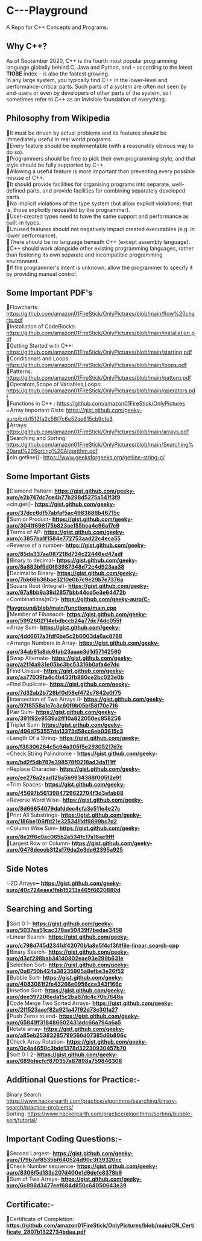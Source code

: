 # C---Playground
 A Repo for C++ Concepts and Programs.

## Why C++?
As of September 2020, C++ is the fourth most popular programming language globally behind C, Java and Python, and – according to the latest **TIOBE** index – is also the fastest growing. <br>
In any large system, you typically find C++ in the lower-level and performance-critical parts. Such parts of a system are often not seen by end-users or even by developers of other parts of the system, so I sometimes refer to C++ as an invisible foundation of everything. <br>

## Philosophy from Wikipedia
🔸It must be driven by actual problems and its features should be immediately useful in real world programs.<br>
🔸Every feature should be implementable (with a reasonably obvious way to do so). <br>
🔸Programmers should be free to pick their own programming style, and that style should be fully supported by C++. <br>
🔸Allowing a useful feature is more important than preventing every possible misuse of C++. <br>
🔸It should provide facilities for organising programs into separate, well-defined parts, and provide facilities for combining separately developed parts. <br>
🔸No implicit violations of the type system (but allow explicit violations; that is, those explicitly requested by the programmer). <br>
🔸User-created types need to have the same support and performance as built-in types. <br>
🔸Unused features should not negatively impact created executables (e.g. in lower performance). <br>
🔸There should be no language beneath C++ (except assembly language). <br>
🔸C++ should work alongside other existing programming languages, rather than fostering its own separate and incompatible programming environment.<br>
🔸If the programmer's intent is unknown, allow the programmer to specify it by providing manual control. <br>

## Some Important PDF's
🌟Flowcharts: https://github.com/amazon01FireStick/OnlyPictures/blob/main/flow%20charts.pdf <br>
🌟Installation of CodeBlocks: https://github.com/amazon01FireStick/OnlyPictures/blob/main/installation.pdf <br>
🌟Getting Started with C++: https://github.com/amazon01FireStick/OnlyPictures/blob/main/starting.pdf <br>
🌟Conditionals and Loops: https://github.com/amazon01FireStick/OnlyPictures/blob/main/loops.pdf <br>
🌟Patterns: https://github.com/amazon01FireStick/OnlyPictures/blob/main/pattern.pdf <br>
🌟Operators,Scope of Variables,Loops: https://github.com/amazon01FireStick/OnlyPictures/blob/main/operators.pdf <br>
🌟Functions in C++ : https://github.com/amazon01FireStick/OnlyPictures  <br>
⭐Array Important Gists: https://gist.github.com/geeky-auro/bdb1512fa2c58f7c6e52ae615cb9cfe3  <br>
🌟Arrays: https://github.com/amazon01FireStick/OnlyPictures/blob/main/arrays.pdf <br>
🌟Searching and Sorting: https://github.com/amazon01FireStick/OnlyPictures/blob/main/Searching%20and%20Sorting%20Algorithm.pdf <br>
🌟cin.getline()- https://www.geeksforgeeks.org/getline-string-c/ <br>
## Some Important Gists
🌟Diamond Pattern: **https://gist.github.com/geeky-auro/e2b747dc7ce4b77b298d5275a541f3f9** <br>
⭐cin.get()- **https://gist.github.com/geeky-auro/37dcc6df57abfaf5ac4983886b46715c** <br>
🌟Sum or Product- **https://gist.github.com/geeky-auro/3041f696175b823ae155bca4c96a17c9** <br>
🌟Terms of AP- **https://gist.github.com/geeky-auro/c3857ba1f1584e772753aad22c4eca55** <br>
⭐Reverse of a number- **https://gist.github.com/geeky-auro/85da337aa087218d734c22446ed47adf** <br>
🌟Binary to decimal- **https://gist.github.com/geeky-auro/8a883bf5d0f63987348d72c4d923aa38** <br>
🌟Decimal to Binary- **https://gist.github.com/geeky-auro/7bb66b36bae3210e0b7c9e29b7e7376a** <br>
🌟Square Root (Integral)- **https://gist.github.com/geeky-auro/67a8bb9a39d2857bbb44cd5e3e64472b** <br>
⭐Combinations(nCr)- **https://github.com/geeky-auro/C-Playground/blob/main/functions/main.cpp** <br>
🌟Member of Fibonacci- **https://gist.github.com/geeky-auro/5992602f14ebdbccb24a77dc74dc055f** <br>
⭐Array Sum- **https://gist.github.com/geeky-auro/4dd6617a3fdf6be5c2b6003da6ac8788** <br>
⭐Arrange Numbers in Array- **https://gist.github.com/geeky-auro/34ab91a8dc6fab23aaae3d1d57142560** <br>
🌟Swap Alternate- **https://gist.github.com/geeky-auro/a2f14a931e05bc3bc53316b0afa4e7dc** <br>
🌟Find Unique- **https://gist.github.com/geeky-auro/aa77039fa4c4b433fb880ce2bc023e0b**  <br>
⭐Find Duplicate- **https://gist.github.com/geeky-auro/7d32ab2b726bf0d58ef472c7842e0f75** <br>
🌟Intersection of Two Arrays II- **https://gist.github.com/geeky-auro/97f8558a1e7c3c60f9b05b158f70e716**  <br>
🌟Pair Sum- **https://gist.github.com/geeky-auro/391f92e9539a2ff10a822050ec858258** <br>
🌟Triplet Sum- **https://gist.github.com/geeky-auro/496d753557da13373d58cc6eb03615c3**  <br> 
⭐Length Of a String- **https://gist.github.com/geeky-auro/f38306264c5c64a305f5e29305217d7c** <br>
⭐Check String Palindrome - **https://gist.github.com/geeky-auro/bd2f5db787e398578f0218ad3da111ff** <br>
⭐Replace Character- **https://gist.github.com/geeky-auro/ee276a2ead128a5b9934388f005f2e91** <br>
⭐Trim Spaces- **https://gist.github.com/geeky-auro/45697b5613984729622704f3d3efab88** <br>
⭐Reverse Word Wise- **https://gist.github.com/geeky-auro/8d66654079dafddec4cfa3c511e4e27c** <br>
🌟Print All Substrings- **https://gist.github.com/geeky-auro/186be106ffd21e3253411df9899bc7d2** <br>
⭐Column Wise Sum- **https://gist.github.com/geeky-auro/8e2ff6c0ac065b2a534fc17a16ae9fff** <br>
🌟Largest Row or Column- **https://gist.github.com/geeky-auro/0478deecb312a179da2e3de62395a925** <br>

## Side Notes
✨2D Arrays➖ **https://gist.github.com/geeky-auro/40c724eaea1fab15213a465f6620880d** <br>
## Searching and Sorting
🌟Sort 0 1- **https://gist.github.com/geeky-auro/5037ea51cac378ae50439f7bedae3458** <br>
⭐Linear Search- **https://gist.github.com/geeky-auro/c798d745d2341df42070b1a8e5f4cf3f#file-linear_search-cpp** <br>
🌟Binary Search- **https://gist.github.com/geeky-auro/d3cf298bab34140802eae93e299b631e** <br>
🌟Selection Sort- **https://gist.github.com/geeky-auro/0a8750b424a38235805a8efbe3e26f52** <br>
🌟Bubble Sort- **https://gist.github.com/geeky-auro/4083081f2fe43266e0956cce343f166c**  <br>
🌟Insetion Sort- **https://gist.github.com/geeky-auro/dee397206eda15c2ba67dc4c70b7648a** <br>
🌟Code Merge Two Sorted Arrays- **https://gist.github.com/geeky-auro/2f1523aaef82a921a47f92d73c301a27** <br>
🌟Push Zeros to end- **https://gist.github.com/geeky-auro/65841ff318486602431adc66a794a6a5** <br>
🌟Rotate array- **https://gist.github.com/geeky-auro/a85eb25383285799566d07385d6b806c** <br>
🌟Check Array Rotation- **https://gist.github.com/geeky-auro/0c4a4650c3bdd1378d32230930457b70** <br>
🌟Sort 0 1 2- **https://gist.github.com/geeky-auro/689bfecfcf870357e87898a759846308** <br>


## Additional Questions for Practice:-
Binary Search: https://www.hackerearth.com/practice/algorithms/searching/binary-search/practice-problems/ <br>
Sorting: https://www.hackerearth.com/practice/algorithms/sorting/bubble-sort/tutorial/ <br>

## Important Coding Questions:-
🌟Second Largest- **https://gist.github.com/geeky-auro/179b7af8535bf640524d90c3f39320cc** <br>
🌟Check Number sequence- **https://gist.github.com/geeky-auro/8306f5d133c207d400e1d9defe8378b9** <br>
🌟Sum of Two Arrays- **https://gist.github.com/geeky-auro/6c998d3477eef684d850c64050643e39** <br>   

## Certificate:-
📜Certificate of Completion: **https://github.com/amazon01FireStick/OnlyPictures/blob/main/CN_Certificate_2807b1322734bdaa.pdf** <br>


